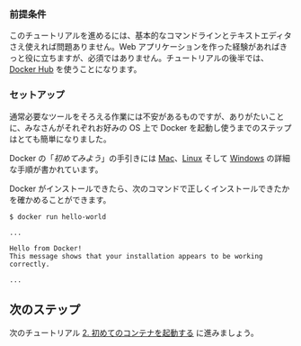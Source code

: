 
### 前提条件

このチュートリアルを進めるには、基本的なコマンドラインとテキストエディタさえ使えれば問題ありません。Web アプリケーションを作った経験があればきっと役に立ちますが、必須ではありません。チュートリアルの後半では、<a href="https://hub.docker.com/" target="_blank">Docker Hub</a> を使うことになります。

### セットアップ

通常必要なツールをそろえる作業には不安があるものですが、ありがたいことに、みなさんがそれぞれお好みの OS 上で Docker を起動し使うまでのステップはとても簡単になりました。

Docker の「*初めてみよう*」の手引きには <a href="http://docs.docker.jp/mac/step_one.html" target="_blank">Mac</a>、<a href="http://docs.docker.jp/linux/step_one.html" target="_blank">Linux</a> そして <a href="http://docs.docker.jp/windows/step_one.html" target="_blank">Windows</a> の詳細な手順が書かれています。

Docker がインストールできたら、次のコマンドで正しくインストールできたかを確かめることができます。

```
$ docker run hello-world

...

Hello from Docker!
This message shows that your installation appears to be working correctly.

...
```

## 次のステップ

次のチュートリアル [2. 初めてのコンテナを起動する](/workshop/2) に進みましょう。
